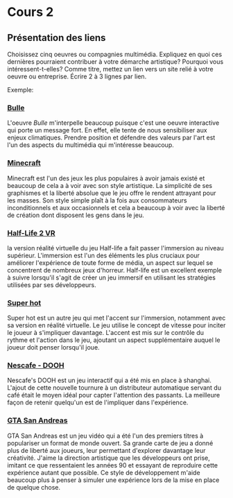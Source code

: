 # Cours 2
## Présentation des liens
Choisissez cinq oeuvres ou compagnies multimédia. Expliquez en quoi ces dernières pourraient contribuer à votre démarche artistique? Pourquoi vous intéressent-t-elles? Comme titre, mettez un lien vers un site relié à votre oeuvre ou entreprise. Écrire 2 à 3 lignes par lien.

Exemple: 
### [Bulle](https://www.onf.ca/interactif/bulle/) 
L'oeuvre *Bulle* m'interpelle beaucoup puisque c'est une oeuvre interactive qui porte un message fort. En effet, elle tente de nous sensibiliser aux enjeux climatiques. Prendre position et défendre des valeurs par l'art est l'un des aspects du multimédia qui m'intéresse beaucoup. 

### [Minecraft](https://aleovr.com/)
Minecraft est l'un des jeux les plus populaires à avoir jamais existé et beaucoup de cela a à voir avec son style artistique. La simplicité de ses graphismes et la liberté absolue que le jeu offre le rendent attrayant pour les masses. Son style simple plaît à la fois aux consommateurs inconditionnels et aux occasionnels et cela a beaucoup à voir avec la liberté de création dont disposent les gens dans le jeu.

### [Half-Life 2 VR](https://store.steampowered.com/app/658920/HalfLife_2_VR_Mod/)
la version réalité virtuelle du jeu Half-life a fait passer l'immersion au niveau supérieur. L'immersion est l'un des éléments les plus cruciaux pour améliorer l'expérience de toute forme de média, un aspect sur lequel se concentrent de nombreux jeux d'horreur. Half-life est un excellent exemple à suivre lorsqu'il s'agit de créer un jeu immersif en utilisant les stratégies utilisées par ses développeurs.

###  [Super hot](https://store.steampowered.com/app/322500/SUPERHOT/) 
Super hot est un autre jeu qui met l'accent sur l'immersion, notamment avec sa version en réalité virtuelle. Le jeu utilise le concept de vitesse pour inciter le joueur à s'impliquer davantage. L'accent est mis sur le contrôle du rythme et l'action dans le jeu, ajoutant un aspect supplémentaire auquel le joueur doit penser lorsqu'il joue.

### [Nescafe - DOOH](https://www.youtube.com/watch?v=d8BflpjcPe4)
Nescafe's DOOH est un jeu interactif qui a été mis en place à shanghai. L'ajout de cette nouvelle tournure à un distributeur automatique servant du café était le moyen idéal pour capter l'attention des passants. La meilleure façon de retenir quelqu'un est de l'impliquer dans l'expérience.

### [GTA San Andreas](https://www.rockstargames.com/games/sanandreas)
GTA San Andreas est un jeu vidéo qui a été l'un des premiers titres à populariser un format de monde ouvert. Sa grande carte de jeu a donné plus de liberté aux joueurs, leur permettant d'explorer davantage leur créativité. J'aime la direction artistique que les développeurs ont prise, imitant ce que ressentaient les années 90 et essayant de reproduire cette expérience autant que possible. Ce style de développement m'aide beaucoup plus à penser à simuler une expérience lors de la mise en place de quelque chose.

